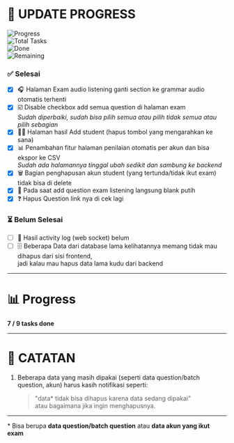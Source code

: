 # 🚀 UPDATE PROGRESS  
![Progress](https://img.shields.io/badge/progress-78%25-brightgreen)  
![Total Tasks](https://img.shields.io/badge/total_tasks-9-blue)  
![Done](https://img.shields.io/badge/done-7-success)  
![Remaining](https://img.shields.io/badge/remaining-2-red)  

### ✅ Selesai
- [x] 🎧 Halaman Exam audio listening ganti section ke grammar audio otomatis terhenti  
- [x] ☑️ Disable checkbox add semua question di halaman exam  
      _Sudah diperbaiki, sudah bisa pilih semua atau pilih tidak semua atau pilih sebagian_
- [x] 👨‍🎓 Halaman hasil Add student (hapus tombol yang mengarahkan ke sana)  
- [x] 📊 Penambahan fitur halaman penilaian otomatis per akun dan bisa ekspor ke CSV  
      _Sudah ada halamannya tinggal ubah sedikit dan sambung ke backend_  
- [x] 🗑️ Bagian penghapusan akun student (yang tertunda/tidak ikut exam) tidak bisa di delete  
- [x] 📝 Pada saat add question exam listening langsung blank putih  
- [x] ❓ Hapus Question link nya di cek lagi  

### ⏳ Belum Selesai
- [ ] 🔌 Hasil activity log (web socket) belum  
- [ ] 🗄️ Beberapa Data dari database lama kelihatannya memang tidak mau dihapus dari sisi frontend,  
      jadi kalau mau hapus data lama kudu dari backend  

---

# 📊 Progress
**7 / 9 tasks done**

---

# 📝 CATATAN

1. Beberapa data yang masih dipakai (seperti data question/batch question, akun) harus kasih notifikasi seperti:  
   > "data* tidak bisa dihapus karena data sedang dipakai"  
   atau bagaimana jika ingin menghapusnya.  

---

\* Bisa berupa **data question/batch question** atau **data akun yang ikut exam**
